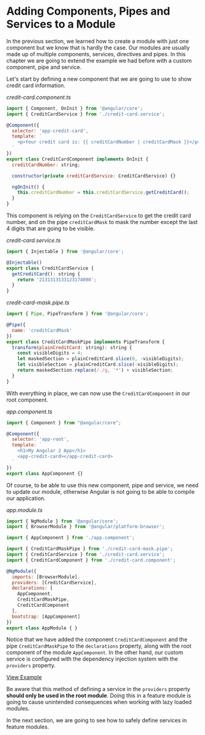 # Adding Components, Pipes and Services to a Module

In the previous section, we learned how to create a module with just one component but we know that is hardly the case. Our modules are usually made up of multiple components, services, directives and pipes. In this chapter we are going to extend the example we had before with a custom component, pipe and service.

Let's start by defining a new component that we are going to use to show credit card information.

_credit-card.component.ts_

```js
import { Component, OnInit } from '@angular/core';
import { CreditCardService } from './credit-card.service';

@Component({
  selector: 'app-credit-card',
  template: `
    <p>Your credit card is: {{ creditCardNumber | creditCardMask }}</p>
  `
})
export class CreditCardComponent implements OnInit {
  creditCardNumber: string;

  constructor(private creditCardService: CreditCardService) {}

  ngOnInit() {
    this.creditCardNumber = this.creditCardService.getCreditCard();
  }
}
```

This component is relying on the `CreditCardService` to get the credit card number, and on the pipe `creditCardMask` to mask the number except the last 4 digits that are going to be visible.

_credit-card.service.ts_

```js
import { Injectable } from '@angular/core';

@Injectable()
export class CreditCardService {
  getCreditCard(): string {
    return '2131313133123174098';
  }
}
```

_credit-card-mask.pipe.ts_

```js
import { Pipe, PipeTransform } from '@angular/core';

@Pipe({
  name: 'creditCardMask'
})
export class CreditCardMaskPipe implements PipeTransform {
  transform(plainCreditCard: string): string {
    const visibleDigits = 4;
    let maskedSection = plainCreditCard.slice(0, -visibleDigits);
    let visibleSection = plainCreditCard.slice(-visibleDigits);
    return maskedSection.replace(/./g, '*') + visibleSection;
  }
}
```

With everything in place, we can now use the `CreditCardComponent` in our root component.

_app.component.ts_

```js
import { Component } from "@angular/core";

@Component({
  selector: 'app-root',
  template: `
    <h1>My Angular 2 App</h1>
    <app-credit-card></app-credit-card>
  `
})
export class AppComponent {}
```

Of course, to be able to use this new component, pipe and service, we need to update our module, otherwise Angular is not going to be able to compile our application.

_app.module.ts_

```js
import { NgModule } from '@angular/core';
import { BrowserModule } from '@angular/platform-browser';

import { AppComponent } from './app.component';

import { CreditCardMaskPipe } from './credit-card-mask.pipe';
import { CreditCardService } from './credit-card.service';
import { CreditCardComponent } from './credit-card.component';

@NgModule({
  imports: [BrowserModule],
  providers: [CreditCardService],
  declarations: [
    AppComponent,
    CreditCardMaskPipe,
    CreditCardComponent
  ],
  bootstrap: [AppComponent]
})
export class AppModule { }
```

Notice that we have added the component `CreditCardComponent` and the pipe `CreditCardMaskPipe` to the `declarations` property, along with the root component of the module `AppComponent`. In the other hand, our custom service is configured with the dependency injection system with the `providers` property.

[View Example](https://plnkr.co/edit/jInvNWc5aQ4FZAprExts?p=preview)

Be aware that this method of defining a service in the `providers` property **should only be used in the root module**. Doing this in a feature module is going to cause unintended consequences when working with lazy loaded modules.

In the next section, we are going to see how to safely define services in feature modules.
